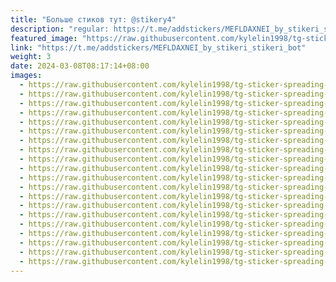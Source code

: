 ```yaml
---
title: "Больше стиков тут: @stikery4"
description: "regular: https://t.me/addstickers/MEFLDAXNEI_by_stikeri_stikeri_bot"
featured_image: "https://raw.githubusercontent.com/kylelin1998/tg-sticker-spreading-worldwide-images/main/img/1e8c7377-e41f-4758-a6b8-aa9b42caadba.jpg"
link: "https://t.me/addstickers/MEFLDAXNEI_by_stikeri_stikeri_bot"
weight: 3
date: 2024-03-08T08:17:14+08:00
images:
  - https://raw.githubusercontent.com/kylelin1998/tg-sticker-spreading-worldwide-images/main/img/1e8c7377-e41f-4758-a6b8-aa9b42caadba.jpg
  - https://raw.githubusercontent.com/kylelin1998/tg-sticker-spreading-worldwide-images/main/img/6dd75991-1803-432c-a4d2-a444d03cc105.jpg
  - https://raw.githubusercontent.com/kylelin1998/tg-sticker-spreading-worldwide-images/main/img/8c158f46-08d5-4bca-a576-927fbe639d6c.jpg
  - https://raw.githubusercontent.com/kylelin1998/tg-sticker-spreading-worldwide-images/main/img/4def09b3-83eb-4bea-903c-224da33e76af.jpg
  - https://raw.githubusercontent.com/kylelin1998/tg-sticker-spreading-worldwide-images/main/img/a50899ca-7814-481f-9486-43989f0d329b.jpg
  - https://raw.githubusercontent.com/kylelin1998/tg-sticker-spreading-worldwide-images/main/img/5bef366b-5648-4a00-9391-c0d67542bb4e.jpg
  - https://raw.githubusercontent.com/kylelin1998/tg-sticker-spreading-worldwide-images/main/img/b75c8e2f-9fa9-499d-bb08-5e6d9a6906a1.jpg
  - https://raw.githubusercontent.com/kylelin1998/tg-sticker-spreading-worldwide-images/main/img/050e0711-6aed-4a8d-952c-4d171e43daa0.jpg
  - https://raw.githubusercontent.com/kylelin1998/tg-sticker-spreading-worldwide-images/main/img/323a3375-9c11-4d09-b313-a95d01316558.jpg
  - https://raw.githubusercontent.com/kylelin1998/tg-sticker-spreading-worldwide-images/main/img/57f46bf8-3bed-40e8-8120-15b51193386e.jpg
  - https://raw.githubusercontent.com/kylelin1998/tg-sticker-spreading-worldwide-images/main/img/cc3e6ef5-5af1-411b-8aa8-614ecb52a0b9.jpg
  - https://raw.githubusercontent.com/kylelin1998/tg-sticker-spreading-worldwide-images/main/img/6e30423e-c8ae-40bb-a7fb-6d56b7058033.jpg
  - https://raw.githubusercontent.com/kylelin1998/tg-sticker-spreading-worldwide-images/main/img/7957554c-b389-473e-8038-4ee6801a3880.jpg
  - https://raw.githubusercontent.com/kylelin1998/tg-sticker-spreading-worldwide-images/main/img/d6158c31-5f9e-4115-9d87-15fe775abcf7.jpg
  - https://raw.githubusercontent.com/kylelin1998/tg-sticker-spreading-worldwide-images/main/img/7797ecae-a2d7-460e-b406-afcac40acc62.jpg
  - https://raw.githubusercontent.com/kylelin1998/tg-sticker-spreading-worldwide-images/main/img/2075df27-400d-4ebe-9a9d-7b3e3842b67c.jpg
  - https://raw.githubusercontent.com/kylelin1998/tg-sticker-spreading-worldwide-images/main/img/12db40c1-8cfb-4b7e-a082-edf9485b3e73.jpg
  - https://raw.githubusercontent.com/kylelin1998/tg-sticker-spreading-worldwide-images/main/img/4b0549d4-c54b-4b7f-b25a-8b2dcaa9385d.jpg
  - https://raw.githubusercontent.com/kylelin1998/tg-sticker-spreading-worldwide-images/main/img/c5cb16f2-3474-4573-82fb-76e593f99628.jpg
  - https://raw.githubusercontent.com/kylelin1998/tg-sticker-spreading-worldwide-images/main/img/95f4d437-e75d-49ea-b5e6-a7165a4ff4a6.jpg
---
```


